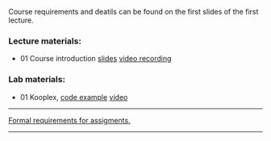 Course requirements and deatils can be found on the first slides of the first lecture.

### Lecture materials:
- 01 Course introduction [slides](http://patbaa.web.elte.hu/physdm/slides/) [video recording](http://patbaa.web.elte.hu/physdm/video/)

### Lab materials: 
- 01 Kooplex, [code example](lab/) [video](http://patbaa.web.elte.hu/physdm/video/)

---

[Formal requirements for assigments.](lab/assignments.md) 

---
